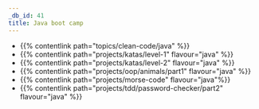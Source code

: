 ```yaml
---
_db_id: 41
title: Java boot camp
---
```


- {{% contentlink path="topics/clean-code/java" %}}
- {{% contentlink path="projects/katas/level-1" flavour="java" %}}
- {{% contentlink path="projects/katas/level-2" flavour="java" %}}
- {{% contentlink path="projects/oop/animals/part1"  flavour="java" %}}
- {{% contentlink path="projects/morse-code" flavour="java"%}}
- {{% contentlink path="projects/tdd/password-checker/part2" flavour="java" %}}
